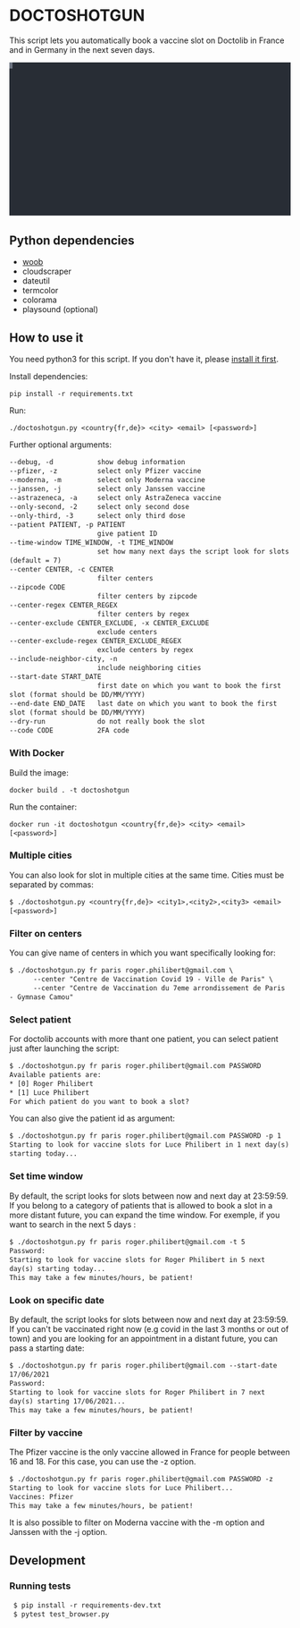 # DOCTOSHOTGUN

This script lets you automatically book a vaccine slot on Doctolib in France and in Germany in
the next seven days.

<p align="center">
  <img src="https://github.com/rbignon/doctoshotgun/raw/master/example.svg">
</p>

## Python dependencies

- [woob](https://woob.tech)
- cloudscraper
- dateutil
- termcolor
- colorama
- playsound (optional)

## How to use it

You need python3 for this script. If you don't have it, please [install it first](https://www.python.org/).

Install dependencies:

```
pip install -r requirements.txt
```

Run:

```
./doctoshotgun.py <country{fr,de}> <city> <email> [<password>]
```

Further optional arguments:

```
--debug, -d           show debug information
--pfizer, -z          select only Pfizer vaccine
--moderna, -m         select only Moderna vaccine
--janssen, -j         select only Janssen vaccine
--astrazeneca, -a     select only AstraZeneca vaccine
--only-second, -2     select only second dose
--only-third, -3      select only third dose
--patient PATIENT, -p PATIENT
                      give patient ID
--time-window TIME_WINDOW, -t TIME_WINDOW
                      set how many next days the script look for slots (default = 7)
--center CENTER, -c CENTER
                      filter centers
--zipcode CODE
                      filter centers by zipcode
--center-regex CENTER_REGEX
                      filter centers by regex
--center-exclude CENTER_EXCLUDE, -x CENTER_EXCLUDE
                      exclude centers
--center-exclude-regex CENTER_EXCLUDE_REGEX
                      exclude centers by regex
--include-neighbor-city, -n
                      include neighboring cities
--start-date START_DATE
                      first date on which you want to book the first slot (format should be DD/MM/YYYY)
--end-date END_DATE   last date on which you want to book the first slot (format should be DD/MM/YYYY)
--dry-run             do not really book the slot
--code CODE           2FA code
```

### With Docker

Build the image:

```
docker build . -t doctoshotgun
```

Run the container:

```
docker run -it doctoshotgun <country{fr,de}> <city> <email> [<password>]
```

### Multiple cities

You can also look for slot in multiple cities at the same time. Cities must be separated by commas:

```
$ ./doctoshotgun.py <country{fr,de}> <city1>,<city2>,<city3> <email> [<password>]
```

### Filter on centers

You can give name of centers in which you want specifically looking for:

```
$ ./doctoshotgun.py fr paris roger.philibert@gmail.com \
      --center "Centre de Vaccination Covid 19 - Ville de Paris" \
      --center "Centre de Vaccination du 7eme arrondissement de Paris - Gymnase Camou"
```

### Select patient

For doctolib accounts with more thant one patient, you can select patient just after launching the script:

```
$ ./doctoshotgun.py fr paris roger.philibert@gmail.com PASSWORD
Available patients are:
* [0] Roger Philibert
* [1] Luce Philibert
For which patient do you want to book a slot?
```

You can also give the patient id as argument:

```
$ ./doctoshotgun.py fr paris roger.philibert@gmail.com PASSWORD -p 1
Starting to look for vaccine slots for Luce Philibert in 1 next day(s) starting today...
```

### Set time window

By default, the script looks for slots between now and next day at 23:59:59. If you belong to a category of patients that is allowed to book a slot in a more distant future, you can expand the time window. For exemple, if you want to search in the next 5 days :

```
$ ./doctoshotgun.py fr paris roger.philibert@gmail.com -t 5
Password:
Starting to look for vaccine slots for Roger Philibert in 5 next day(s) starting today...
This may take a few minutes/hours, be patient!
```

### Look on specific date

By default, the script looks for slots between now and next day at 23:59:59. If you can't be vaccinated right now (e.g covid in the last 3 months or out of town) and you are looking for an appointment in a distant future, you can pass a starting date:

```
$ ./doctoshotgun.py fr paris roger.philibert@gmail.com --start-date 17/06/2021
Password:
Starting to look for vaccine slots for Roger Philibert in 7 next day(s) starting 17/06/2021...
This may take a few minutes/hours, be patient!
```

### Filter by vaccine

The Pfizer vaccine is the only vaccine allowed in France for people between 16 and 18. For this case, you can use the -z option.

```
$ ./doctoshotgun.py fr paris roger.philibert@gmail.com PASSWORD -z
Starting to look for vaccine slots for Luce Philibert...
Vaccines: Pfizer
This may take a few minutes/hours, be patient!
```

It is also possible to filter on Moderna vaccine with the -m option and Janssen with the -j option.

## Development

### Running tests

```
 $ pip install -r requirements-dev.txt
 $ pytest test_browser.py
```
